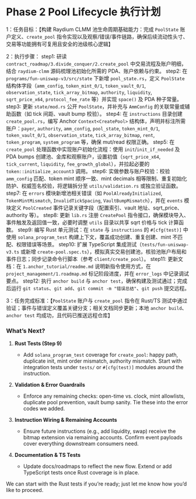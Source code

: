 # Phase 2 Pool Lifecycle 执行计划

1：任务目标：【构建 Raydium CLMM 池生命周期基础能力：完成 `PoolState` 账户定义、`create_pool` 指令实现以及观察/错误/事件链路，确保后续流动性头寸、交易等功能拥有可复用且安全的池级核心逻辑】

2：执行步骤：
step1: 研读 `contract_roadmap/3.divide_conquer/2.create_pool` 中交易流程及账户明细，结合 `raydium-clmm` 源码梳理池初始化所需的 PDA、账户依赖与约束。
step2: 在 `programs/fun-uniswap-v3/src/state` 下新增 `pool_state.rs`，定义 `PoolState` 结构体字段（`amm_config`, `token_mint_0/1`, `token_vault_0/1`, `observation_state`, `tick_array_bitmap`, `authority`, `liquidity`, `sqrt_price_x64`, `protocol_fee_rate` 等）并实现 `space()` 及 PDA 种子常量。
step3: 更新 `state/mod.rs` 公开 `PoolState`，并补充与 `AmmConfig` 的关联常量或辅助函数（如 tick 间距、vault bump 校验）。
step4: 在 `instructions` 目录创建 `create_pool.rs`，编写 Anchor `Context<CreatePool>` 结构体，声明并标注所需账户：`payer`, `authority`, `amm_config`, `pool_state`, `token_mint_0/1`, `token_vault_0/1`, `observation_state`, `tick_array_bitmap`, `rent`, `token_program`, `system_program` 等，确保 mut/read 权限正确。
step5: 在 `create_pool` 处理函数中实现账户初始化流程：使用 `init`/`init_if_needed` 及 PDA bumps 创建池、金库和观察账户，设置初值（`sqrt_price_x64`, `tick_current`, `liquidity`, `fee_growth_global`），并拉起必要的 `token::initialize_account3` 调用。
step6: 实做参数与账户校验：校验 `amm_config` 匹配、token mint 顺序一致、mint decimals 相等限制、重复初始化防护、权威签名校验，将逻辑拆分至 `utils/validation.rs` 或独立验证函数。
step7: 在 `errors` 模块新增池相关错误（如 `PoolAlreadyInitialized`, `TokenMintMismatch`, `InvalidTickSpacing`, `VaultBumpMismatch`），并在 `events` 模块定义 `PoolCreated` 事件记录关键字段（配置索引、vault 地址、sqrt_price、authority 等）。
step8: 更新 `lib.rs` 注册 `CreatePool` 指令接口，确保模块导入、事件触发及返回值一致，必要时调整 `utils` 目录以共享 sqrt 价格与 tick 计算函数。
step9: 编写 Rust 单元测试：在 `state` 与 `instructions` 的 `#[cfg(test)]` 中使用 `solana_program_test` 构建上下文，覆盖成功创建、重复创建、mint 不匹配、权限错误等场景。
step10: 扩展 TypeScript 集成测试（`tests/fun-uniswap-v3.ts` 或新增 `create-pool.spec.ts`），模拟真实交易创建池，核验池账户布局和事件日志；同步记录命令行脚本（参考 `client/create_pool`）。
step11: 更新文档：在 `1.anchor_tutorial/readme.md` 说明新指令使用方式，在 `project_management/1.roadmap.md` 标记阶段进度，并在 `error_logs` 中记录调试要点。
step12: 执行 `anchor build` 与 `anchor test`，确保构建及测试通过；完成后运行 `git status`、`git add`、`git commit -m "错误总结"`、`git push` 提交远程。

3：任务完成标准：【`PoolState` 账户与 `create_pool` 指令在 Rust/TS 测试中通过验证；事件与错误定义覆盖关键分支；相关文档同步更新；本地 `anchor build`、`anchor test` 均成功，且代码已推送远程仓库】


### What’s Next?

1. **Rust Tests (Step 9)**  
   - Add `solana_program_test` coverage for `create_pool`: happy path, duplicate init, mint order mismatch, authority mismatch. Start with integration tests under `tests/` or `#[cfg(test)]` modules around the instruction.

2. **Validation & Error Guardrails**  
   - Enforce any remaining checks: open-time vs. clock, mint allowlists, duplicate pool prevention, vault bump sanity. Tie these into the error codes we added.

3. **Instruction Wiring & Remaining Accounts**  
   - Ensure future instructions (e.g., add liquidity, swap) receive the bitmap extension via remaining accounts. Confirm event payloads cover everything downstream consumers need.

4. **Documentation & TS Tests**  
   - Update docs/roadmaps to reflect the new flow. Extend or add TypeScript tests once Rust coverage is in place.

We can start with the Rust tests if you’re ready; just let me know how you’d like to proceed.

